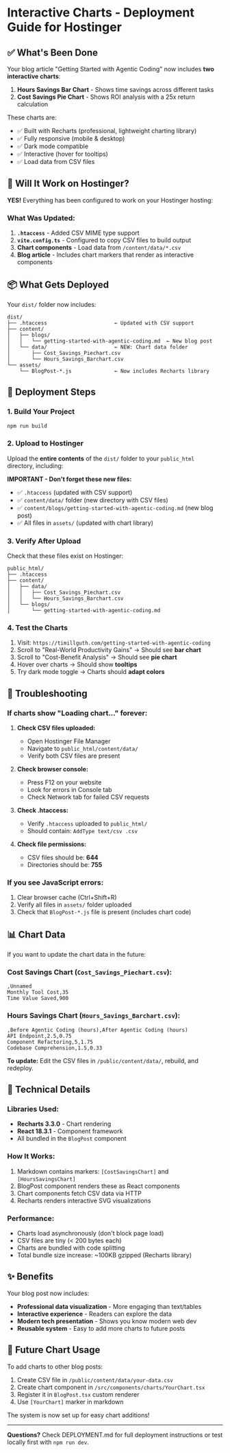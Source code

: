 # Interactive Charts - Deployment Guide for Hostinger

## ✅ What's Been Done

Your blog article "Getting Started with Agentic Coding" now includes **two interactive charts**:

1. **Hours Savings Bar Chart** - Shows time savings across different tasks
2. **Cost Savings Pie Chart** - Shows ROI analysis with a 25x return calculation

These charts are:
- ✅ Built with Recharts (professional, lightweight charting library)
- ✅ Fully responsive (mobile & desktop)
- ✅ Dark mode compatible
- ✅ Interactive (hover for tooltips)
- ✅ Load data from CSV files

## 🚀 Will It Work on Hostinger?

**YES!** Everything has been configured to work on your Hostinger hosting:

### What Was Updated:

1. **`.htaccess`** - Added CSV MIME type support
2. **`vite.config.ts`** - Configured to copy CSV files to build output
3. **Chart components** - Load data from `/content/data/*.csv`
4. **Blog article** - Includes chart markers that render as interactive components

## 📦 What Gets Deployed

Your `dist/` folder now includes:

```
dist/
├── .htaccess                      ← Updated with CSV support
├── content/
│   ├── blogs/
│   │   └── getting-started-with-agentic-coding.md  ← New blog post
│   └── data/                      ← NEW: Chart data folder
│       ├── Cost_Savings_Piechart.csv
│       └── Hours_Savings_Barchart.csv
└── assets/
    └── BlogPost-*.js              ← Now includes Recharts library
```

## 🎯 Deployment Steps

### 1. Build Your Project
```bash
npm run build
```

### 2. Upload to Hostinger

Upload the **entire contents** of the `dist/` folder to your `public_html` directory, including:

**IMPORTANT - Don't forget these new files:**
- ✅ `.htaccess` (updated with CSV support)
- ✅ `content/data/` folder (new directory with CSV files)
- ✅ `content/blogs/getting-started-with-agentic-coding.md` (new blog post)
- ✅ All files in `assets/` (updated with chart library)

### 3. Verify After Upload

Check that these files exist on Hostinger:
```
public_html/
├── .htaccess
├── content/
│   ├── data/
│   │   ├── Cost_Savings_Piechart.csv
│   │   └── Hours_Savings_Barchart.csv
│   └── blogs/
│       └── getting-started-with-agentic-coding.md
```

### 4. Test the Charts

1. Visit: `https://timillguth.com/getting-started-with-agentic-coding`
2. Scroll to "Real-World Productivity Gains" → Should see **bar chart**
3. Scroll to "Cost-Benefit Analysis" → Should see **pie chart**
4. Hover over charts → Should show **tooltips**
5. Try dark mode toggle → Charts should **adapt colors**

## 🔧 Troubleshooting

### If charts show "Loading chart..." forever:

1. **Check CSV files uploaded:**
   - Open Hostinger File Manager
   - Navigate to `public_html/content/data/`
   - Verify both CSV files are present

2. **Check browser console:**
   - Press F12 on your website
   - Look for errors in Console tab
   - Check Network tab for failed CSV requests

3. **Check .htaccess:**
   - Verify `.htaccess` uploaded to `public_html/`
   - Should contain: `AddType text/csv .csv`

4. **Check file permissions:**
   - CSV files should be: **644**
   - Directories should be: **755**

### If you see JavaScript errors:

1. Clear browser cache (Ctrl+Shift+R)
2. Verify all files in `assets/` folder uploaded
3. Check that `BlogPost-*.js` file is present (includes chart code)

## 📊 Chart Data

If you want to update the chart data in the future:

### Cost Savings Chart (`Cost_Savings_Piechart.csv`):
```csv
,Unnamed
Monthly Tool Cost,35
Time Value Saved,900
```

### Hours Savings Chart (`Hours_Savings_Barchart.csv`):
```csv
,Before Agentic Coding (hours),After Agentic Coding (hours)
API Endpoint,2.5,0.75
Component Refactoring,5,1.75
Codebase Comprehension,1.5,0.33
```

**To update:** Edit the CSV files in `/public/content/data/`, rebuild, and redeploy.

## 🎨 Technical Details

### Libraries Used:
- **Recharts 3.3.0** - Chart rendering
- **React 18.3.1** - Component framework
- All bundled in the `BlogPost` component

### How It Works:
1. Markdown contains markers: `[CostSavingsChart]` and `[HoursSavingsChart]`
2. BlogPost component renders these as React components
3. Chart components fetch CSV data via HTTP
4. Recharts renders interactive SVG visualizations

### Performance:
- Charts load asynchronously (don't block page load)
- CSV files are tiny (< 200 bytes each)
- Charts are bundled with code splitting
- Total bundle size increase: ~100KB gzipped (Recharts library)

## ✨ Benefits

Your blog post now includes:
- **Professional data visualization** - More engaging than text/tables
- **Interactive experience** - Readers can explore the data
- **Modern tech presentation** - Shows you know modern web dev
- **Reusable system** - Easy to add more charts to future posts

## 🔮 Future Chart Usage

To add charts to other blog posts:

1. Create CSV file in `/public/content/data/your-data.csv`
2. Create chart component in `/src/components/charts/YourChart.tsx`
3. Register it in `BlogPost.tsx` custom renderer
4. Use `[YourChart]` marker in markdown

The system is now set up for easy chart additions!

---

**Questions?** Check DEPLOYMENT.md for full deployment instructions or test locally first with `npm run dev`.
